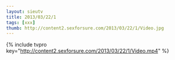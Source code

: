 ```yaml
--- 
layout: sieutv
title: 2013/03/22/1
tags: [xxx]
thumb: http://content2.sexforsure.com/2013/03/22/1/Video.jpg
---
```

{% include tvpro key="http://content2.sexforsure.com/2013/03/22/1/Video.mp4" %} 
